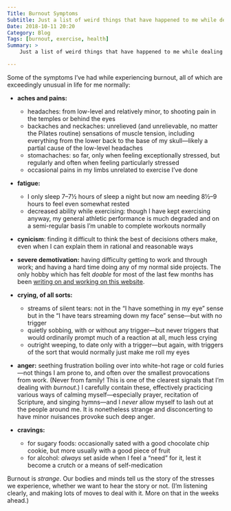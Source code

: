 ```yaml
---
Title: Burnout Symptoms
Subtitle: Just a list of weird things that have happened to me while dealing with this.
Date: 2018-10-11 20:20
Category: Blog
Tags: [burnout, exercise, health]
Summary: >
    Just a list of weird things that have happened to me while dealing with this.

---
```


Some of the symptoms I’ve had while experiencing burnout, all of which are exceedingly unusual in life for me normally:

- **aches and pains:**
	- headaches: from low-level and relatively minor, to shooting pain in the temples or behind the eyes
	- backaches and neckaches: unrelieved (and unrelievable, no matter the Pilates routine) sensations of muscle tension, including everything from the lower back to the base of my skull—likely a partial cause of the low-level headaches
	- stomachaches: so far, only when feeling exceptionally stressed, but regularly and often when feeling particularly stressed
	- occasional pains in my limbs unrelated to exercise I’ve done

- **fatigue:**
	- I only sleep 7–7½ hours of sleep a night but now am needing 8½–9 hours to feel even somewhat rested
	- decreased ability while exercising: though I have kept exercising anyway, my general athletic performance is much degraded and on a semi-regular basis I’m unable to complete workouts normally

- **cynicism**: finding it difficult to think the best of decisions others make, even when I can explain them in rational and reasonable ways

- **severe demotivation:** having difficulty getting to work and through work; and having a hard time doing any of my normal side projects. The only hobby which has felt *doable* for most of the last few months has been [writing on and working on this website](https://www.chriskrycho.com/2018/making-things-helps.html "Making Things Helps").

- **crying, of all sorts:**
	- streams of silent tears: not in the “I have something in my eye” sense but in the “I have tears streaming down my face” sense—but with no trigger
	- quietly sobbing, with or without any trigger—but never triggers that would ordinarily prompt much of a reaction at all, much less crying
	- outright weeping, to date only with a trigger—but again, with triggers of the sort that would normally just make me roll my eyes

- **anger:** seething frustration boiling over into white-hot rage or cold furies—not things I am prone to, and often over the smallest provocations from work. (Never from family! This is one of the clearest signals that I’m dealing with *burnout*.) I carefully contain these, effectively practicing various ways of calming myself—especially prayer, recitation of Scripture, and singing hymns—and I *never* allow myself to lash out at the people around me. It is nonetheless strange and disconcerting to have minor nuisances provoke such deep anger.

- **cravings:**
	- for sugary foods: occasionally sated with a good chocolate chip cookie, but more usually with a good piece of fruit
	- for alcohol: *always* set aside when I feel a “need” for it, lest it become a crutch or a means of self-medication

Burnout is *strange*. Our bodies and minds tell us the story of the stresses we experience, whether we want to hear the story or not. (I’m listening clearly, and making lots of moves to deal with it. More on that in the weeks ahead.)
